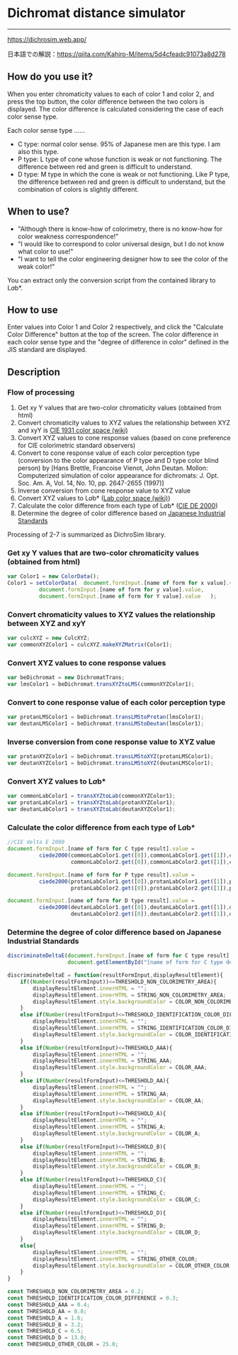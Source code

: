# Dichromat distance simulator
---
https://dichrosim.web.app/

日本語での解説：https://qiita.com/Kahiro-M/items/5d4cfeadc91073a8d278

## How do you use it?
When you enter chromaticity values to each of color 1 and color 2, and press the top button, the color difference between the two colors is displayed.
The color difference is calculated considering the case of each color sense type.

Each color sense type ......

- C type: normal color sense. 95% of Japanese men are this type. I am also this type.
- P type: L type of cone whose function is weak or not functioning. The difference between red and green is difficult to understand.
- D type: M type in which the cone is weak or not functioning. Like P type, the difference between red and green is difficult to understand, but the combination of colors is slightly different.

## When to use?
 - "Although there is know-how of colorimetry, there is no know-how for color weakness correspondence!"
 - "I would like to correspond to color universal design, but I do not know what color to use!"
 - "I want to tell the color engineering designer how to see the color of the weak color!"
 
You can extract only the conversion script from the contained library to L*a*b*.

## How to use
Enter values into Color 1 and Color 2 respectively, and click the "Calculate Color Difference" button at the top of the screen.
The color difference in each color sense type and the "degree of difference in color" defined in the JIS standard are displayed.

## Description
### Flow of processing
1. Get xy Y values that are two-color chromaticity values (obtained from html)
2. Convert chromaticity values to XYZ values the relationship between XYZ and xyY is [CIE 1931 color space (wiki)](https://ja.wikipedia.org/wiki/CIE_1931_%E8%89%B2%E7%A9%BA%E9%96%93)
3. Convert XYZ values to cone response values (based on cone preference for CIE colorimetric standard observers)
4. Convert to cone response value of each color perception type (conversion to the color appearance of P type and D type color blind person) by [Hans Brettle, Francoise Vienot, John Deutan. Mollon: Computerized simulation of color appearance for dichromats: J. Opt. Soc. Am. A, Vol. 14, No. 10, pp. 2647-2655 (1997)]
5. Inverse conversion from cone response value to XYZ value
6. Convert XYZ values to L*a*b* ([Lab color space (wiki)](https://ja.wikipedia.org/wiki/Lab%E8%89%B2%E7%A9%BA%E9%96%93#CIE_XYZ_%E3%81%8B%E3%82%89%E3%81%AE%E5%A4%89%E6%8F%9B))
7. Calculate the color difference from each type of L*a*b* ([CIE DE 2000](https://qiita.com/hachisukansw/items/860f061a2ab7a4f2d06f))
8. Determine the degree of color difference based on [Japanese Industrial Standards](https://www.toyoink1050plus.com/color/chromatics/basic/005.php)

Processing of 2-7 is summarized as DichroSim library.


### Get xy Y values that are two-color chromaticity values (obtained from html)

```.js
var Color1 = new ColorData();
Color1 = setColorData(	document.formInput.[name of form for x value].value,
          document.formInput.[name of form for y value].value,
          document.formInput.[name of form for Y value].value	);
```

### Convert chromaticity values to XYZ values the relationship between XYZ and xyY
```.js
var culcXYZ = new CulcXYZ;
var commonXYZColor1 = culcXYZ.makeXYZMatrix(Color1);
```

### Convert XYZ values to cone response values
```.js
var beDichromat = new DichromatTrans;
var lmsColor1 = beDichromat.transXYZtoLMS(commonXYZColor1);
```

### Convert to cone response value of each color perception type
```.js
var protanLMSColor1 = beDichromat.transLMStoProtan(lmsColor1);
var deutanLMSColor1 = beDichromat.transLMStoDeutan(lmsColor1);
```

### Inverse conversion from cone response value to XYZ value
```.js
var protanXYZColor1 = beDichromat.transLMStoXYZ(protanLMSColor1);
var deutanXYZColor1 = beDichromat.transLMStoXYZ(deutanLMSColor1);
```

### Convert XYZ values to L*a*b*
```.js
var commonLabColor1 = transXYZtoLab(commonXYZColor1);
var protanLabColor1 = transXYZtoLab(protanXYZColor1);
var deutanLabColor1 = transXYZtoLab(deutanXYZColor1);
```

### Calculate the color difference from each type of L*a*b*
```.js
//CIE delta E 2000
document.formInput.[name of form for C type result].value = 
          ciede2000(commonLabColor1.get([0]),commonLabColor1.get([1]),commonLabColor1.get([2]),
                    commonLabColor2.get([0]),commonLabColor2.get([1]),commonLabColor2.get([2]));

document.formInput.[name of form for P type result].value = 
          ciede2000(protanLabColor1.get([0]),protanLabColor1.get([1]),protanLabColor1.get([2]),
                    protanLabColor2.get([0]),protanLabColor2.get([1]),protanLabColor2.get([2]));

document.formInput.[name of form for D type result].value = 
          ciede2000(deutanLabColor1.get([0]),deutanLabColor1.get([1]),deutanLabColor1.get([2]),
                    deutanLabColor2.get([0]),deutanLabColor2.get([1]),deutanLabColor2.get([2]));

```

### Determine the degree of color difference based on Japanese Industrial Standards
```.js
discriminateDeltaE(document.formInput.[name of form for C type result].value,
                   document.getElementById("[name of form for C type determine result]"));

discriminateDeltaE = function(resultFormInput,displayResultElement){
	if((Number(resultFormInput))<=THRESHOLD_NON_COLORIMETRY_AREA){
		displayResultElement.innerHTML = "";
		displayResultElement.innerHTML = STRING_NON_COLORIMETRY_AREA;
		displayResultElement.style.backgroundColor = COLOR_NON_COLORIMETRY_AREA;
	}
	else if(Number(resultFormInput)<=THRESHOLD_IDENTIFICATION_COLOR_DIFFERENCE){
		displayResultElement.innerHTML = "";
		displayResultElement.innerHTML = STRING_IDENTIFICATION_COLOR_DIFFERENCE;
		displayResultElement.style.backgroundColor = COLOR_IDENTIFICATION_COLOR_DIFFERENCE;
	}
	else if(Number(resultFormInput)<=THRESHOLD_AAA){
		displayResultElement.innerHTML = "";
		displayResultElement.innerHTML = STRING_AAA;
		displayResultElement.style.backgroundColor = COLOR_AAA;
	}
	else if(Number(resultFormInput)<=THRESHOLD_AA){
		displayResultElement.innerHTML = "";
		displayResultElement.innerHTML = STRING_AA;
		displayResultElement.style.backgroundColor = COLOR_AA;
	}
	else if(Number(resultFormInput)<=THRESHOLD_A){
		displayResultElement.innerHTML = "";
		displayResultElement.innerHTML = STRING_A;
		displayResultElement.style.backgroundColor = COLOR_A;
	}
	else if(Number(resultFormInput)<=THRESHOLD_B){
		displayResultElement.innerHTML = "";
		displayResultElement.innerHTML = STRING_B;
		displayResultElement.style.backgroundColor = COLOR_B;
	}
	else if(Number(resultFormInput)<=THRESHOLD_C){
		displayResultElement.innerHTML = "";
		displayResultElement.innerHTML = STRING_C;
		displayResultElement.style.backgroundColor = COLOR_C;
	}
	else if(Number(resultFormInput)<=THRESHOLD_D){
		displayResultElement.innerHTML = "";
		displayResultElement.innerHTML = STRING_D;
		displayResultElement.style.backgroundColor = COLOR_D;
	}
	else{
		displayResultElement.innerHTML = "";
		displayResultElement.innerHTML = STRING_OTHER_COLOR;
		displayResultElement.style.backgroundColor = COLOR_OTHER_COLOR;
	}
}

const THRESHOLD_NON_COLORIMETRY_AREA = 0.2;
const THRESHOLD_IDENTIFICATION_COLOR_DIFFERENCE = 0.3;
const THRESHOLD_AAA = 0.4;
const THRESHOLD_AA = 0.8;
const THRESHOLD_A = 1.6;
const THRESHOLD_B = 3.2;
const THRESHOLD_C = 6.5;
const THRESHOLD_D = 13.0;
const THRESHOLD_OTHER_COLOR = 25.0;
```
